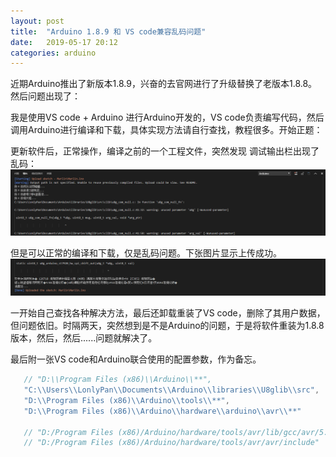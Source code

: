 ```yaml
---
layout: post
title:  "Arduino 1.8.9 和 VS code兼容乱码问题"
date:   2019-05-17 20:12
categories: arduino
---
```

 
 近期Arduino推出了新版本1.8.9，兴奋的去官网进行了升级替换了老版本1.8.8。然后问题出现了：
 
 我是使用VS code + Arduino 进行Arduino开发的，VS code负责编写代码，然后调用Arduino进行编译和下载，具体实现方法请自行查找，教程很多。开始正题：
 
 更新软件后，正常操作，编译之前的一个工程文件，突然发现 调试输出栏出现了乱码：
 ![输出乱码]( /images/Posts/20190517输出乱码.png)

但是可以正常的编译和下载，仅是乱码问题。下张图片显示上传成功。
 ![输出乱码 2](/images/Posts/20190517输出乱码2.png)

一开始自己查找各种解决方法，最后还卸载重装了VS code，删除了其用户数据，但问题依旧。时隔两天，突然想到是不是Arduino的问题，于是将软件重装为1.8.8版本，然后，然后......问题就解决了。

最后附一张VS code和Arduino联合使用的配置参数，作为备忘。
 
 ```cpp
	// "D:\\Program Files (x86)\\Arduino\\**",
	"C:\\Users\\LonlyPan\\Documents\\Arduino\\libraries\\U8glib\\src",
	"D:\\Program Files (x86)\\Arduino\\tools\\**",
	"D:\\Program Files (x86)\\Arduino\\hardware\\arduino\\avr\\**"
	
    // "D:/Program Files (x86)/Arduino/hardware/tools/avr/lib/gcc/avr/5.4.0/include",
    // "D:/Program Files (x86)/Arduino/hardware/tools/avr/avr/include"
 ```
